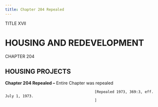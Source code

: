 ```yaml
---
title: Chapter 204 Repealed
---
```


TITLE XVII
                                             
HOUSING AND REDEVELOPMENT
=========================

CHAPTER 204
                                             
HOUSING PROJECTS
----------------

**Chapter 204 Repealed –** Entire Chapter was repealed


                                             [Repealed 1973, 369:3, eff. July 1, 1973.
                                             ]
